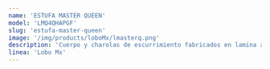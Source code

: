 ```yaml
---
name: 'ESTUFA MASTER QUEEN'
model: 'LMQ4QHAPGF'
slug: 'estufa-master-queen'
image: '/img/products/loboMx/lmasterq.png'
description: 'Cuerpo y charolas de escurrimiento fabricados en lamina acero inoxidable tipo 430.  2 Parrillas superiores en hierro fundido. 4 quemadores octagonales abiertos en hierro fundido, capacidad  30,000 BTU/H.  Horno puerta con contra peso, termostato IUSA certificado de 100 a 300oC., quemador en "H" hierro fundido. Asador reversible en hierro fundido 2 quemadores tipo flauta 27,000 BTU/H .  Plancha fabricada en CR Steel A-36, 3 quemadores tipo flauta 36,000 BTU/H,  gratinador parte inferior. Freidora tina en acero inoxidable tipo 304, 5 litros, canastilla  con mango plastificado. 2 Parrillas en redondo de acero inoxidable una para horno y gratinado.10 válvulas para gas IUSA. Perillas mandos en color. Monta patas tubulares  y regatones niveladores. Peso 287 kgs.'
linea: 'Lobo Mx'
---
```


